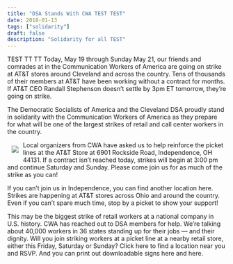 ```yaml
---
title: "DSA Stands With CWA TEST TEST"
date: 2018-01-13
tags: ["solidarity"]
draft: false
description: "Solidarity for all TEST"
---
```


TEST TT TT Today, May 19 through Sunday May 21, our friends and comrades at in the Communication Workers of America are going on strike at AT&T stores around Cleveland and across the country. Tens of thousands of their members at AT&T have been working without a contract for months. If AT&T CEO Randall Stephenson doesn’t settle by 3pm ET tomorrow, they’re going on strike.

The Democratic Socialists of America and the Cleveland DSA proudly stand in solidarity with the Communication Workers of America as they prepare for what will be one of the largest strikes of retail and call center workers in the country.

<img style="float:left; padding:10px" src="/img/dsa.jpg"> Local organizers from CWA have asked us to help reinforce the picket lines at the AT&T Store at 6901 Rockside Road, Independence, OH 44131. If a contract isn’t reached today, strikes will begin at 3:00 pm and continue Saturday and Sunday. Please come join us for as much of the strike as you can!

If you can’t join us in Independence, you can find another location here.  Strikes are happening at AT&T stores across Ohio and around the country. Even if you can’t spare much time, stop by a picket to show your support!

This may be the biggest strike of retail workers at a national company in U.S. history. CWA has reached out to DSA members for help. We’re talking about 40,000 workers in 36 states standing up for their jobs — and their dignity. Will you join striking workers at a picket line at a nearby retail store, either this Friday, Saturday or Sunday? Click here to find a location near you and RSVP. And you can print out downloadable signs here and here.
